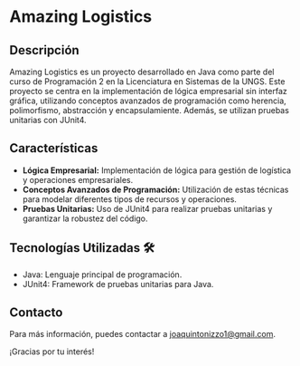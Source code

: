 # Amazing Logistics

## Descripción

Amazing Logistics es un proyecto desarrollado en Java como parte del curso de Programación 2 en la Licenciatura en Sistemas de la UNGS. Este proyecto se centra en la implementación de lógica empresarial sin interfaz gráfica, utilizando conceptos avanzados de programación como herencia, polimorfismo, abstracción y encapsulamiente. Además, se utilizan pruebas unitarias con JUnit4.

## Características

- **Lógica Empresarial:** Implementación de lógica para gestión de logística y operaciones empresariales.
- **Conceptos Avanzados de Programación:** Utilización de estas técnicas para modelar diferentes tipos de recursos y operaciones.
- **Pruebas Unitarias:** Uso de JUnit4 para realizar pruebas unitarias y garantizar la robustez del código.

## Tecnologías Utilizadas 🛠️

- Java: Lenguaje principal de programación.
- JUnit4: Framework de pruebas unitarias para Java.

## Contacto

Para más información, puedes contactar a [joaquintonizzo1@gmail.com](mailto:joaquintonizzo1@gmail.com).

¡Gracias por tu interés!
